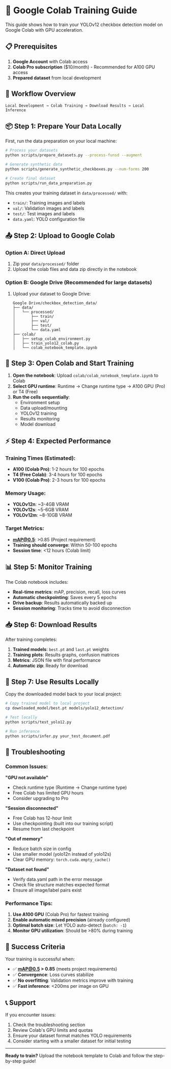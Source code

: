 # 🚀 Google Colab Training Guide

This guide shows how to train your YOLOv12 checkbox detection model on Google Colab with GPU acceleration.

## 📋 Prerequisites

1. **Google Account** with Colab access
2. **Colab Pro subscription** ($10/month) - Recommended for A100 GPU access
3. **Prepared dataset** from local development

## 🎯 Workflow Overview

```
Local Development → Colab Training → Download Results → Local Inference
```

## 📦 Step 1: Prepare Your Data Locally

First, run the data preparation on your local machine:

```bash
# Process your datasets
python scripts/prepare_datasets.py --process-funsd --augment

# Generate synthetic data
python scripts/generate_synthetic_checkboxes.py --num-forms 200

# Create final dataset
python scripts/run_data_preparation.py
```

This creates your training dataset in `data/processed/` with:
- `train/`: Training images and labels
- `val/`: Validation images and labels  
- `test/`: Test images and labels
- `data.yaml`: YOLO configuration file

## 📤 Step 2: Upload to Google Colab

### Option A: Direct Upload
1. Zip your `data/processed/` folder
2. Upload the colab files and data zip directly in the notebook

### Option B: Google Drive (Recommended for large datasets)
1. Upload your dataset to Google Drive:
   ```
   Google Drive/checkbox_detection_data/
   ├── data/
   │   └── processed/
   │       ├── train/
   │       ├── val/
   │       ├── test/
   │       └── data.yaml
   ├── colab/
   │   ├── setup_colab_environment.py
   │   ├── train_yolo12_colab.py
   │   └── colab_notebook_template.ipynb
   ```

## 🚀 Step 3: Open Colab and Start Training

1. **Open the notebook**: Upload `colab/colab_notebook_template.ipynb` to Colab
2. **Select GPU runtime**: Runtime → Change runtime type → A100 GPU (Pro) or T4 (Free)
3. **Run the cells sequentially**:
   - Environment setup
   - Data upload/mounting
   - YOLOv12 training
   - Results monitoring
   - Model download

## ⚡ Step 4: Expected Performance

### Training Times (Estimated):
- **A100 (Colab Pro)**: 1-2 hours for 100 epochs
- **T4 (Free Colab)**: 3-4 hours for 100 epochs
- **V100 (Colab Pro)**: 2-3 hours for 100 epochs

### Memory Usage:
- **YOLOv12n**: ~3-4GB VRAM
- **YOLOv12s**: ~5-6GB VRAM  
- **YOLOv12m**: ~8-10GB VRAM

### Target Metrics:
- **mAP@0.5**: >0.85 (Project requirement)
- **Training should converge**: Within 50-100 epochs
- **Session time**: <12 hours (Colab limit)

## 📊 Step 5: Monitor Training

The Colab notebook includes:
- **Real-time metrics**: mAP, precision, recall, loss curves
- **Automatic checkpointing**: Saves every 5 epochs
- **Drive backup**: Results automatically backed up
- **Session monitoring**: Tracks time to avoid disconnection

## 📥 Step 6: Download Results

After training completes:
1. **Trained models**: `best.pt` and `last.pt` weights
2. **Training plots**: Results graphs, confusion matrices
3. **Metrics**: JSON file with final performance
4. **Automatic zip**: Ready for download

## 🔄 Step 7: Use Results Locally

Copy the downloaded model back to your local project:

```bash
# Copy trained model to local project
cp downloaded_model/best.pt models/yolo12_detection/

# Test locally
python scripts/test_yolo12.py

# Run inference
python scripts/infer.py your_test_document.pdf
```

## 🎯 Troubleshooting

### Common Issues:

**"GPU not available"**
- Check runtime type (Runtime → Change runtime type)
- Free Colab has limited GPU hours
- Consider upgrading to Pro

**"Session disconnected"**
- Free Colab has 12-hour limit
- Use checkpointing (built into our training script)
- Resume from last checkpoint

**"Out of memory"**
- Reduce batch size in config
- Use smaller model (yolo12n instead of yolo12s)
- Clear GPU memory: `torch.cuda.empty_cache()`

**"Dataset not found"**
- Verify data.yaml path in the error message
- Check file structure matches expected format
- Ensure all image/label pairs exist

### Performance Tips:

1. **Use A100 GPU** (Colab Pro) for fastest training
2. **Enable automatic mixed precision** (already configured)
3. **Optimal batch size**: Let YOLO auto-detect (`batch: -1`)
4. **Monitor GPU utilization**: Should be >80% during training

## 🎉 Success Criteria

Your training is successful when:
- ✅ **mAP@0.5 > 0.85** (meets project requirements)
- ✅ **Convergence**: Loss curves stabilize
- ✅ **No overfitting**: Validation metrics improve with training
- ✅ **Fast inference**: <200ms per image on GPU

## 📞 Support

If you encounter issues:
1. Check the troubleshooting section
2. Review Colab's GPU limits and quotas
3. Ensure your dataset format matches YOLO requirements
4. Consider starting with a smaller dataset for initial testing

---

**Ready to train?** Upload the notebook template to Colab and follow the step-by-step guide!